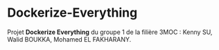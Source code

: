 # Dockerize-Everything

Projet **Dockerize Everything** du groupe 1 de la filière 3MOC : Kenny SU, Walid BOUKKA, Mohamed EL FAKHARANY.
